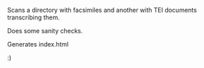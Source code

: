 Scans a directory with facsimiles and another with TEI documents transcribing them.

Does some sanity checks.

Generates index.html

:)
